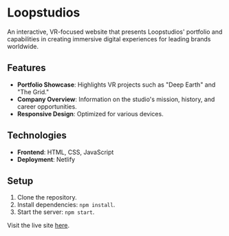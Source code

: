 # Loopstudios

An interactive, VR-focused website that presents Loopstudios' portfolio and capabilities in creating immersive digital experiences for leading brands worldwide.

## Features
- **Portfolio Showcase**: Highlights VR projects such as "Deep Earth" and "The Grid."
- **Company Overview**: Information on the studio's mission, history, and career opportunities.
- **Responsive Design**: Optimized for various devices.

## Technologies
- **Frontend**: HTML, CSS, JavaScript
- **Deployment**: Netlify

## Setup
1. Clone the repository.
2. Install dependencies: `npm install`.
3. Start the server: `npm start`.

Visit the live site [here](https://loopstudios-salah.netlify.app).
